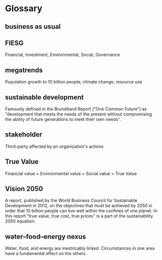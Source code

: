 # Glossary

## business as usual



## FIESG
Financial, Investment, Environmental, Social, Governance


## megatrends
Population growth to 10 billion people; climate change; resource use


## sustainable development
Famously defined in the Brundtland Report ("One Common Future") as "development that meets the needs of the present without compromising the ability of future generations to meet their own needs".

## stakeholder
Third-party affected by an organization's actions



## True Value
Financial value + Environmental value + Social value = True Value


## Vision 2050
A report, published by the World Business Council for Sustainable Development in 2012, on the objectives that must be achieved by 2050 in order that 10 billion people can live well within the confines of one planet. In this report "true value, true cost, true prices" is a part of the sustainability 2050 equation.


## water–food–energy nexus
Water, food, and energy are inextricably linked. Circumstances in one area have a fundamental effect on the others.


